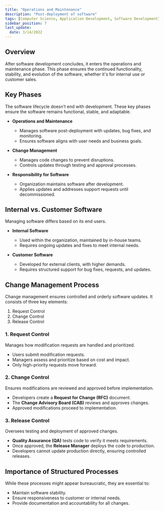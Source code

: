 ```yaml
---
title: "Operations and Maintenance"
description: "Post-deployment of software"
tags: [Computer Science, Application Development, Software Development]
sidebar_position: 7
last_update:
  date: 3/14/2022
---
```


## Overview 

After software development concludes, it enters the operations and maintenance phase. This phase ensures the continued functionality, stability, and evolution of the software, whether it's for internal use or customer sales.

## Key Phases

The software lifecycle doesn’t end with development. These key phases ensure the software remains functional, stable, and adaptable.

- **Operations and Maintenance**
    - Manages software post-deployment with updates, bug fixes, and monitoring.
    - Ensures software aligns with user needs and business goals.

- **Change Management**
    - Manages code changes to prevent disruptions.
    - Controls updates through testing and approval processes.

- **Responsibility for Software**
    - Organization maintains software after development.
    - Applies updates and addresses support requests until decommissioned.

## Internal vs. Customer Software

Managing software differs based on its end users.

- **Internal Software**
    - Used within the organization, maintained by in-house teams.
    - Requires ongoing updates and fixes to meet internal needs.

- **Customer Software**
    - Developed for external clients, with higher demands.
    - Requires structured support for bug fixes, requests, and updates.


## Change Management Process

Change management ensures controlled and orderly software updates. It consists of three key elements:

1. Request Control
2. Change Control
3. Release Control

### 1. Request Control

Manages how modification requests are handled and prioritized.

- Users submit modification requests.
- Managers assess and prioritize based on cost and impact.
- Only high-priority requests move forward.

### 2. Change Control

Ensures modifications are reviewed and approved before implementation.

- Developers create a **Request for Change (RFC)** document.
- The **Change Advisory Board (CAB)** reviews and approves changes.
- Approved modifications proceed to implementation.

### 3. Release Control

Oversees testing and deployment of approved changes.

- **Quality Assurance (QA)** tests code to verify it meets requirements.
- Once approved, the **Release Manager** deploys the code to production.
- Developers cannot update production directly, ensuring controlled releases.


## Importance of Structured Processes

While these processes might appear bureaucratic, they are essential to:
- Maintain software stability.
- Ensure responsiveness to customer or internal needs.
- Provide documentation and accountability for all changes.